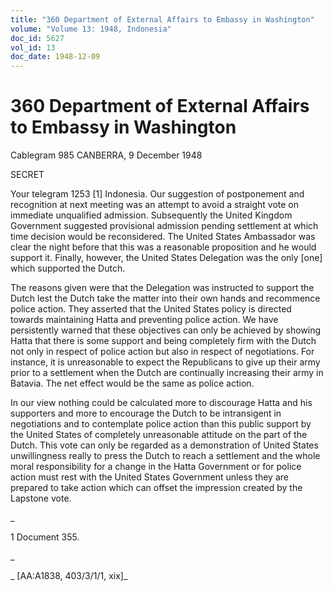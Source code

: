 ```yaml
---
title: "360 Department of External Affairs to Embassy in Washington"
volume: "Volume 13: 1948, Indonesia"
doc_id: 5627
vol_id: 13
doc_date: 1948-12-09
---
```


# 360 Department of External Affairs to Embassy in Washington

Cablegram 985 CANBERRA, 9 December 1948

SECRET

Your telegram 1253 [1] Indonesia. Our suggestion of postponement and recognition at next meeting was an attempt to avoid a straight vote on immediate unqualified admission. Subsequently the United Kingdom Government suggested provisional admission pending settlement at which time decision would be reconsidered. The United States Ambassador was clear the night before that this was a reasonable proposition and he would support it. Finally, however, the United States Delegation was the only [one] which supported the Dutch.

The reasons given were that the Delegation was instructed to support the Dutch lest the Dutch take the matter into their own hands and recommence police action. They asserted that the United States policy is directed towards maintaining Hatta and preventing police action. We have persistently warned that these objectives can only be achieved by showing Hatta that there is some support and being completely firm with the Dutch not only in respect of police action but also in respect of negotiations. For instance, it is unreasonable to expect the Republicans to give up their army prior to a settlement when the Dutch are continually increasing their army in Batavia. The net effect would be the same as police action.

In our view nothing could be calculated more to discourage Hatta and his supporters and more to encourage the Dutch to be intransigent in negotiations and to contemplate police action than this public support by the United States of completely unreasonable attitude on the part of the Dutch. This vote can only be regarded as a demonstration of United States unwillingness really to press the Dutch to reach a settlement and the whole moral responsibility for a change in the Hatta Government or for police action must rest with the United States Government unless they are prepared to take action which can offset the impression created by the Lapstone vote.

_

1 Document 355.

_

_ [AA:A1838, 403/3/1/1, xix]_
